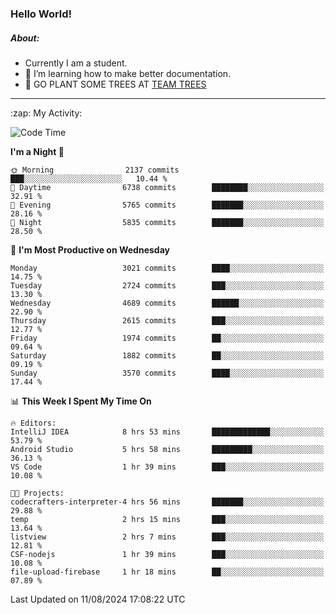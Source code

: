 ### Hello World!

##### About:
- Currently I am a student.
- 🌱 I’m learning how to make better documentation.
- 🌱 GO PLANT SOME TREES AT [TEAM TREES](https://teamtrees.org/)

---
  <summary>:zap: My Activity:</summary>
  
<!--START_SECTION:waka-->
![Code Time](http://img.shields.io/badge/Code%20Time-1%2C402%20hrs%203%20mins-blue)

**I'm a Night 🦉** 

```text
🌞 Morning                2137 commits        ███░░░░░░░░░░░░░░░░░░░░░░   10.44 % 
🌆 Daytime                6738 commits        ████████░░░░░░░░░░░░░░░░░   32.91 % 
🌃 Evening                5765 commits        ███████░░░░░░░░░░░░░░░░░░   28.16 % 
🌙 Night                  5835 commits        ███████░░░░░░░░░░░░░░░░░░   28.50 % 
```
📅 **I'm Most Productive on Wednesday** 

```text
Monday                   3021 commits        ████░░░░░░░░░░░░░░░░░░░░░   14.75 % 
Tuesday                  2724 commits        ███░░░░░░░░░░░░░░░░░░░░░░   13.30 % 
Wednesday                4689 commits        ██████░░░░░░░░░░░░░░░░░░░   22.90 % 
Thursday                 2615 commits        ███░░░░░░░░░░░░░░░░░░░░░░   12.77 % 
Friday                   1974 commits        ██░░░░░░░░░░░░░░░░░░░░░░░   09.64 % 
Saturday                 1882 commits        ██░░░░░░░░░░░░░░░░░░░░░░░   09.19 % 
Sunday                   3570 commits        ████░░░░░░░░░░░░░░░░░░░░░   17.44 % 
```


📊 **This Week I Spent My Time On** 

```text
🔥 Editors: 
IntelliJ IDEA            8 hrs 53 mins       █████████████░░░░░░░░░░░░   53.79 % 
Android Studio           5 hrs 58 mins       █████████░░░░░░░░░░░░░░░░   36.13 % 
VS Code                  1 hr 39 mins        ███░░░░░░░░░░░░░░░░░░░░░░   10.08 % 

🐱‍💻 Projects: 
codecrafters-interpreter-4 hrs 56 mins       ███████░░░░░░░░░░░░░░░░░░   29.88 % 
temp                     2 hrs 15 mins       ███░░░░░░░░░░░░░░░░░░░░░░   13.64 % 
listview                 2 hrs 7 mins        ███░░░░░░░░░░░░░░░░░░░░░░   12.81 % 
CSF-nodejs               1 hr 39 mins        ███░░░░░░░░░░░░░░░░░░░░░░   10.08 % 
file-upload-firebase     1 hr 18 mins        ██░░░░░░░░░░░░░░░░░░░░░░░   07.89 % 
```


 Last Updated on 11/08/2024 17:08:22 UTC
<!--END_SECTION:waka-->
